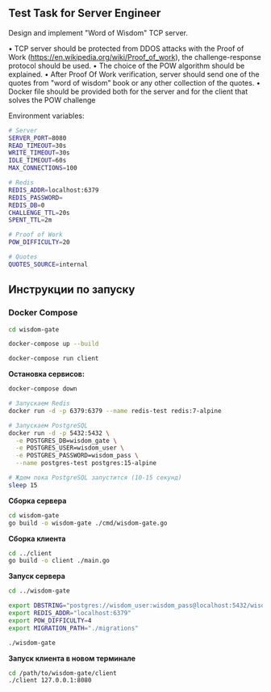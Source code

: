 ## Test Task for Server Engineer

Design and implement "Word of Wisdom" TCP server.

• TCP server should be protected from DDOS attacks with the Proof of Work (https://en.wikipedia.org/wiki/Proof_of_work), the challenge-response protocol should be used.
• The choice of the POW algorithm should be explained.
• After Proof Of Work verification, server should send one of the quotes from "word of wisdom" book or any other collection of the quotes.
• Docker file should be provided both for the server and for the client that solves the POW challenge

Environment variables:

```bash
# Server
SERVER_PORT=8080
READ_TIMEOUT=30s
WRITE_TIMEOUT=30s
IDLE_TIMEOUT=60s
MAX_CONNECTIONS=100

# Redis
REDIS_ADDR=localhost:6379
REDIS_PASSWORD=
REDIS_DB=0
CHALLENGE_TTL=20s
SPENT_TTL=2m

# Proof of Work
POW_DIFFICULTY=20

# Quotes
QUOTES_SOURCE=internal
```

## Инструкции по запуску

### Docker Compose

```bash
cd wisdom-gate

docker-compose up --build

docker-compose run client
```

**Остановка сервисов:**
```bash
docker-compose down
```

```bash
# Запускаем Redis
docker run -d -p 6379:6379 --name redis-test redis:7-alpine

# Запускаем PostgreSQL
docker run -d -p 5432:5432 \
  -e POSTGRES_DB=wisdom_gate \
  -e POSTGRES_USER=wisdom_user \
  -e POSTGRES_PASSWORD=wisdom_pass \
  --name postgres-test postgres:15-alpine

# Ждем пока PostgreSQL запустится (10-15 секунд)
sleep 15
```

**Сборка сервера**
```bash
cd wisdom-gate
go build -o wisdom-gate ./cmd/wisdom-gate.go
```

**Сборка клиента**
```bash
cd ../client
go build -o client ./main.go
```

**Запуск сервера**
```bash
cd ../wisdom-gate

export DBSTRING="postgres://wisdom_user:wisdom_pass@localhost:5432/wisdom_gate?sslmode=disable"
export REDIS_ADDR="localhost:6379"
export POW_DIFFICULTY=4
export MIGRATION_PATH="./migrations"

./wisdom-gate
```

**Запуск клиента в новом терминале**
```bash
cd /path/to/wisdom-gate/client
./client 127.0.0.1:8080
```

